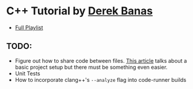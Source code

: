 # C++ Tutorial by [Derek Banas](https://www.youtube.com/channel/UCwRXb5dUK4cvsHbx-rGzSgw)

- [Full Playlist](https://www.youtube.com/watch?v=DamuE8TM3xo&list=PLGLfVvz_LVvQ9S8YSV0iDsuEU8v11yP9M)

## TODO:

- Figure out how to share code between files. [This article](https://hiltmon.com/blog/2013/07/03/a-simple-c-plus-plus-project-structure/) talks about a basic project setup but there must be something even easier.
- Unit Tests
- How to incorporate clang++'s `--analyze` flag into code-runner builds

